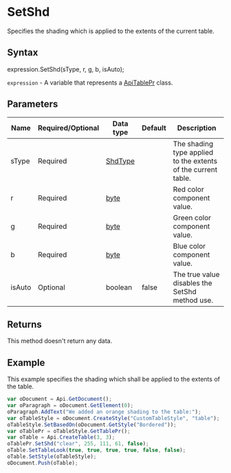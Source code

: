 # SetShd

Specifies the shading which is applied to the extents of the current table.

## Syntax

expression.SetShd(sType, r, g, b, isAuto);

`expression` - A variable that represents a [ApiTablePr](../ApiTablePr.md) class.

## Parameters

| **Name** | **Required/Optional** | **Data type** | **Default** | **Description** |
| ------------- | ------------- | ------------- | ------------- | ------------- |
| sType | Required | [ShdType](../../Enumeration/ShdType.md) |  | The shading type applied to the extents of the current table. |
| r | Required | [byte](../../Enumeration/byte.md) |  | Red color component value. |
| g | Required | [byte](../../Enumeration/byte.md) |  | Green color component value. |
| b | Required | [byte](../../Enumeration/byte.md) |  | Blue color component value. |
| isAuto | Optional | boolean | false | The true value disables the SetShd method use. |

## Returns

This method doesn't return any data.

## Example

This example specifies the shading which shall be applied to the extents of the table.

```javascript
var oDocument = Api.GetDocument();
var oParagraph = oDocument.GetElement(0);
oParagraph.AddText("We added an orange shading to the table:");
var oTableStyle = oDocument.CreateStyle("CustomTableStyle", "table");
oTableStyle.SetBasedOn(oDocument.GetStyle("Bordered"));
var oTablePr = oTableStyle.GetTablePr();
var oTable = Api.CreateTable(3, 3);
oTablePr.SetShd("clear", 255, 111, 61, false);
oTable.SetTableLook(true, true, true, true, false, false);
oTable.SetStyle(oTableStyle);
oDocument.Push(oTable);
```
